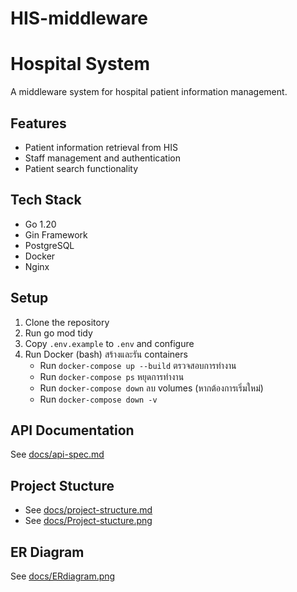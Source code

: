 # HIS-middleware
# Hospital System


A middleware system for hospital patient information management.

## Features
- Patient information retrieval from HIS
- Staff management and authentication
- Patient search functionality

## Tech Stack
- Go 1.20
- Gin Framework
- PostgreSQL
- Docker
- Nginx

## Setup
1. Clone the repository
2. Run go mod tidy
3. Copy `.env.example` to `.env` and configure
4. Run Docker (bash)
    สร้างและรัน containers 
    -   Run `docker-compose up --build`
    ตรวจสอบการทำงาน
    -   Run `docker-compose ps`
    หยุดการทำงาน
    -   Run `docker-compose down`
    ลบ volumes (หากต้องการเริ่มใหม่)
    -   Run `docker-compose down -v`

## API Documentation
See [docs/api-spec.md](docs/api-spec.md)

## Project Stucture
- See [docs/project-structure.md](docs/project-structure.md)
- See [docs/Project-stucture.png](docs/Project-stucture.png)

## ER Diagram
See [docs/ERdiagram.png](docs/ERdiagram.png)



